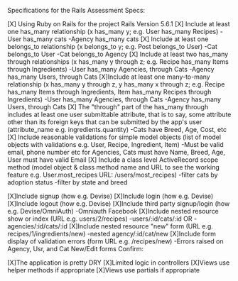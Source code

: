 Specifications for the Rails Assessment
Specs:

[X] Using Ruby on Rails for the project
  Rails Version 5.6.1
[X] Include at least one has_many relationship (x has_many y; e.g. User has_many Recipes)
  -User has_many cats
  -Agency has_many cats
 [X] Include at least one belongs_to relationship (x belongs_to y; e.g. Post belongs_to User)
   -Cat belongs_to User
   -Cat belongs_to Agency
 [X] Include at least two has_many through relationships (x has_many y through z; e.g. Recipe has_many Items through Ingredients)
  -User has_many Agencies, through Cats
  -Agency has_many Users, through Cats
 [X]Include at least one many-to-many relationship (x has_many y through z, y has_many x through z; e.g. Recipe has_many Items through Ingredients, Item has_many Recipes through Ingredients)
   -User has_many Agencies, through Cats
   -Agency has_many Users, through Cats
 [X] The "through" part of the has_many through includes at least one user submittable attribute, that is to say, some attribute other than its foreign keys that can be submitted by the app's user (attribute_name e.g. ingredients.quantity)
  -Cats have Breed, Age, Cost, etc
  [X] Include reasonable validations for simple model objects (list of model objects with validations e.g. User, Recipe, Ingredient, Item)
  -Must be valid email, phone number etc for Agencies, Cats must have Name, Breed, Age, User must have valid Email
 [X] Include a class level ActiveRecord scope method (model object & class method name and URL to see the working feature e.g. User.most_recipes URL: /users/most_recipes)
  -filter cats by adoption status
  -filter by state and breed

 [X]Include signup (how e.g. Devise)
 [X]Include login (how e.g. Devise)
 [X]Include logout (how e.g. Devise)
 [X]Include third party signup/login (how e.g. Devise/OmniAuth)
  -Omniauth Facebook
 [X]Include nested resource show or index (URL e.g. users/2/recipes)
  -users/:id/cats/:id OR -agencies/:id/cats/:id
 [X]Include nested resource "new" form (URL e.g. recipes/1/ingredients/new)
  -nested agency/:id/cat/new
 [X]Include form display of validation errors (form URL e.g. /recipes/new)
  -Errors raised on Agency, Usr, and Cat New/Edit forms
Confirm:

 [X]The application is pretty DRY
 [X]Limited logic in controllers
 [X]Views use helper methods if appropriate
 [X]Views use partials if appropriate
